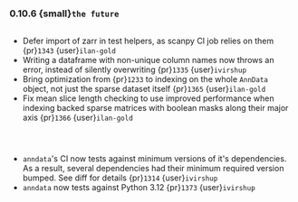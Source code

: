 ### 0.10.6 {small}`the future`

```{rubric} Bugfix
```

* Defer import of zarr in test helpers, as scanpy CI job relies on them {pr}`1343` {user}`ilan-gold`
* Writing a dataframe with non-unique column names now throws an error, instead of silently overwriting {pr}`1335` {user}`ivirshup`
* Bring optimization from {pr}`1233` to indexing on the whole `AnnData` object, not just the sparse dataset itself {pr}`1365` {user}`ilan-gold`
* Fix mean slice length checking to use improved performance when indexing backed sparse matrices with boolean masks along their major axis {pr}`1366` {user}`ilan-gold`

```{rubric} Documentation
```

```{rubric} Performance
```

```{rubric} Development
```

* `anndata`'s CI now tests against minimum versions of it's dependencies. As a result, several dependencies had their minimum required version bumped. See diff for details {pr}`1314` {user}`ivirshup`
* `anndata` now tests against Python 3.12 {pr}`1373` {user}`ivirshup`
